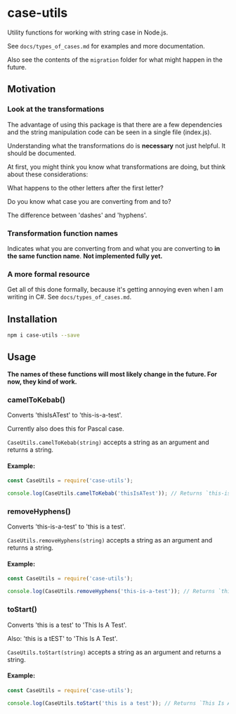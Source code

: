 # case-utils

Utility functions for working with string case in Node.js.

See `docs/types_of_cases.md` for examples and more documentation.

Also see the contents of the `migration` folder for what might happen in 
the future.

## Motivation

### Look at the transformations

The advantage of using this package is that there are a few dependencies 
and the string manipulation code can be seen in a single file (index.js).

Understanding what the transformations do is **necessary** not just helpful.
It should be documented.

At first, you might think you know what transformations are doing,
but think about these considerations:

What happens to the other letters after the first letter?

Do you know what case you are converting from and to?

The difference between 'dashes' and 'hyphens'.

### Transformation function names
  
Indicates what you are converting from and what you are converting 
to **in the same function name**. **Not implemented fully yet.**

### A more formal resource

Get all of this done formally, because it's getting annoying even when
I am writing in C#. See `docs/types_of_cases.md`.

## Installation

```bash
npm i case-utils --save
```

## Usage

**The names of these functions will most likely change in the future.
For now, they kind of work.**

### camelToKebab()

Converts 'thisIsATest' to 'this-is-a-test'.

Currently also does this for Pascal case.

`CaseUtils.camelToKebab(string)` accepts a string as an argument and 
returns a string.

#### Example:

```js
const CaseUtils = require('case-utils');

console.log(CaseUtils.camelToKebab('thisIsATest')); // Returns `this-is-a-test`.
```

### removeHyphens()

Converts 'this-is-a-test' to 'this is a test'.

`CaseUtils.removeHyphens(string)` accepts a string as an argument and 
returns a string.

#### Example:

```js
const CaseUtils = require('case-utils');

console.log(CaseUtils.removeHyphens('this-is-a-test')); // Returns `this is a test`.
```

### toStart()

Converts 'this is a test' to 'This Is A Test'.

Also: 'this is a tEST' to 'This Is A Test'.

`CaseUtils.toStart(string)` accepts a string as an argument and 
returns a string.

#### Example:

```js
const CaseUtils = require('case-utils');

console.log(CaseUtils.toStart('this is a test')); // Returns `This Is A Test`.
```
